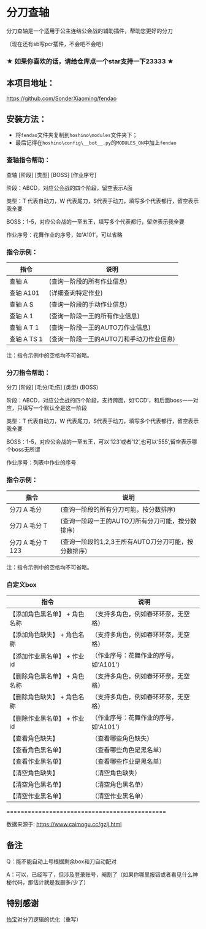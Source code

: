 # 分刀查轴

分刀查轴是一个适用于公主连结公会战的辅助插件，帮助您更好的分刀

（现在还有sb写pcr插件，不会吧不会吧）

### ★ 如果你喜欢的话，请给仓库点一个star支持一下23333 ★

## 本项目地址：

https://github.com/SonderXiaoming/fendao

## 安装方法：

- 将`fendao`文件夹复制到`hoshino\modules`文件夹下；
- 最后记得在`hoshino\config\__bot__.py`的`MODULES_ON`中加上`fendao`

### 查轴指令帮助：

查轴 [阶段] [类型] [BOSS] [作业序号]

阶段：ABCD，对应公会战的四个阶段，留空表示A面

类型：T 代表自动刀，W 代表尾刀，S代表手动刀，填写多个代表都行，留空表示我全要

BOSS：1-5，对应公会战的一至五王，填写多个代表都行，留空表示我全要

作业序号：花舞作业的序号，如‘A101’，可以省略

### 指令示例：

| 指令        | 说明                                     |
| ----------- | ---------------------------------------- |
| 查轴 A      | (查询一阶段的所有作业信息)               |
| 查轴 A101   | (详细查询特定作业)                       |
| 查轴 A S    | (查询一阶段的手动作业信息)               |
| 查轴 A 1    | (查询一阶段一王的所有作业信息)           |
| 查轴 A T 1  | (查询一阶段一王的AUTO刀作业信息)         |
| 查轴 A TS 1 | (查询一阶段一王的AUTO刀和手动刀作业信息) |

注：指令示例中的空格均不可省略。

### 分刀指令帮助：

分刀 [阶段] [毛分/毛伤] (类型) (BOSS) 

阶段：ABCD，对应公会战的四个阶段，支持跨面，如‘CCD’，和后面boss一一对应，只填写一个默认全是这一阶段

类型：T 代表自动刀，W 代表尾刀，S代表手动刀，填写多个代表都行，留空表示我全要

BOSS：1-5，对应公会战的一至五王，可以‘123’或者‘12’,也可以‘555’,留空表示哪个boss无所谓

作业序号：列表中作业的序号

### 指令示例：

| 指令              | 说明                                                |
| ----------------- | --------------------------------------------------- |
| 分刀 A 毛分       | (查询一阶段的所有分刀可能，按分数排序)              |
| 分刀 A 毛分 T     | (查询一阶段一王的AUTO刀所有分刀可能，按分数排序)    |
| 分刀 A 毛分 T 123 | (查询一阶段的1,2,3王所有AUTO刀分刀可能，按分数排序) |

注：指令示例中的空格均不可省略。

### 自定义box

| 指令                          | 说明                                   |
| ----------------------------- | -------------------------------------- |
| 【添加角色黑名单】 + 角色名称 | （支持多角色，例如春环环奈，无空格）   |
| 【添加角色缺失】 + 角色名称   | （支持多角色，例如春环环奈，无空格）   |
| 【添加作业黑名单】 + 作业id   | （作业序号：花舞作业的序号，如‘A101’） |
| 【删除角色黑名单】 + 角色名称 | （支持多角色，例如春环环奈，无空格）   |
| 【删除角色缺失】 + 角色名称   | （支持多角色，例如春环环奈，无空格）   |
| 【删除作业黑名单】 + 作业id   | （作业序号：花舞作业的序号，如‘A101’） |
| 【查看角色缺失】              | （查看哪些角色缺失）                   |
| 【查看角色黑名单】            | （查看哪些角色是黑名单）               |
| 【查看作业黑名单】            | （查看哪些作业是黑名单）               |
| 【清空角色缺失】              | （清空角色缺失）                       |
| 【清空角色黑名单】            | （清空角色黑名单）                     |
| 【清空作业黑名单】            | （清空作业黑名单）                     |

=============================================

数据来源于: https://www.caimogu.cc/gzlj.html

## 备注

Q：能不能自动上号根据剩余box和刀自动配对

A：可以，已经写了，但涉及登录账号，阉割了（如果你哪里报错或者看见什么神秘代码，那估计就是我删多/少了）

## 特别感谢

[怡宝](https://github.com/watermellye)对分刀逻辑的优化（重写）
